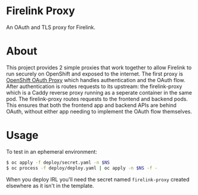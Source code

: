 # Firelink Proxy
An OAuth and TLS proxy for Firelink.


# About
This project provides 2 simple proxies that work together to allow Firelink to run securely on OpenShift and exposed to the internet. The first proxy is [OpenShift OAuth Proxy](https://github.com/openshift/oauth-proxy) which handles authentication and the OAuth flow. After authentication is routes requests to its upstream: the firelink-proxy which is a Caddy reverse proxy running as a seperate container in the same pod. The firelink-proxy routes requests to the frontend and backend pods. This ensures that both the frontend app and backend APIs are behind OAuth, without either app needing to implement the OAuth flow themselves.

# Usage

To test in an ephemeral environment:

```bash
$ oc apply -f deploy/secret.yaml -n $NS
$ oc process -f deploy/deploy.yaml | oc apply -n $NS -f -
```

When you deploy IRL you'll need the secret named `firelink-proxy` created elsewhere as it isn't in the template.

